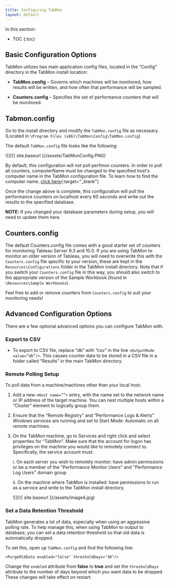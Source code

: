 ```yaml
---
title: Configuring TabMon
layout: default
---
```


In this section:

* TOC
{:toc}




## Basic Configuration Options

TabMon utilizes two main application config files, located in the “Config” directory in the TabMon install location:

-   **TabMon.config** – Governs which machines will be monitored, how results will be written, and how often that performance will be sampled.

-   **Counters.config** – Specifies the set of performance counters that will be monitored.

## Tabmon.config 

Go to the install directory and modify the `TabMon.config` file as necessary. (Located in `\Program Files (x86)\TabMon\Config\TabMon.config`)

The default `TabMon.config` file looks like the following:

![]({{ site.baseurl }}/assets/TabMonConfig.PNG)


By default, this configuration will not poll perfmon counters. In order to poll all counters, computerName must be changed to the specified host's computer name in the TabMon configuration file. To learn how to find the computer name, [click here](https://tableau.github.io/TabMon/docs/tabmon_faq#2--how-do-i-find-the-computer-name-of-a-host){:target="_blank"}

Once the change above is complete, this configuration will poll the performance counters on localhost every 60 seconds and write out the results to the specified database.

**NOTE:** If you changed your database parameters during setup, you will need to update them here.


## Counters.config 

The default Counters.config file comes with a good starter set of counters for monitoring Tableau Server 9.3 and 10.0. If you are using TabMon to monitor an older version of Tableau, you will need to overwrite this with the `Counters.config` file specific to your version, these are kept in the `Resources\Configurations` folder in the TabMon install directory. Note that if you switch your `Counters.config` file in this way, you should also switch to the appropriate version of the Sample Workbook (found in `\Resources\Sample Workbooks`).

Feel free to add or remove counters from `Counters.config` to suit your monitoring needs!


## Advanced Configuration Options

There are a few optional advanced options you can configure TabMon with:

### Export to CSV

- To export to CSV file, replace “db” with “csv” in the line `<OutputMode value=”db”/>`. This causes counter data to be stored in a CSV file in a folder called “Results” in the main TabMon directory.

### Remote Polling Setup

To poll data from a machine/machines other than your local host:

1. Add a new `<Host name=””>` entry, with the name set to the network name or IP address of the target machine. You can nest multiple hosts within a “Cluster” element to logically group them.

2.  Ensure that the “Remote Registry” and “Performance Logs & Alerts” Windows services are running and set to Start Mode: Automatic on all remote machines.

3.  On the TabMon machine, go to Services and right click and select properties for “TabMon”. Make sure that the account for logon has privileges on the machine you would like to remotely connect to. Specifically, the service account must:

    i.  On each server you wish to remotely monitor: have admin permissions or be a member of the "Performance Monitor Users" and "Performance Log Users" domain group

    ii.  On the machine where TabMon is installed: have permissions to run as a service and write to the TabMon install directory.


	![]({{ site.baseurl }}/assets/image4.jpg)


### Set a Data Retention Threshold

TabMon generates a lot of data, especially when using an aggressive polling rate. To help manage this, when using TabMon to output to database, you can set a data retention threshold so that old data is automatically dropped.

To set this, open up `TabMon.config` and find the following line:

`<PurgeOldData enabled="false" thresholdDays="30"/>`

Change the `enabled` attribute from **false** to **true** and set the `thresholdDays` attribute to the number of days beyond which you want data to be dropped. These changes will take effect on restart.

